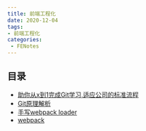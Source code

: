 ```yaml
---
title: 前端工程化
date: 2020-12-04
tags:
- 前端工程化
categories: 
 - FENotes
---
```


## 目录
+ [助你从x到1完成Git学习,适应公司的标准流程](/FENotes/project/Git.html)
+ [Git原理解析](/FENotes/project/Git原理解析.html)
+ [手写webpack loader](/FENotes/project/loader.html)
+ [webpack](/FENotes/project/webpack.html)

